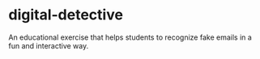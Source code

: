 # digital-detective
An educational exercise that helps students to recognize fake emails in a fun and interactive way.
